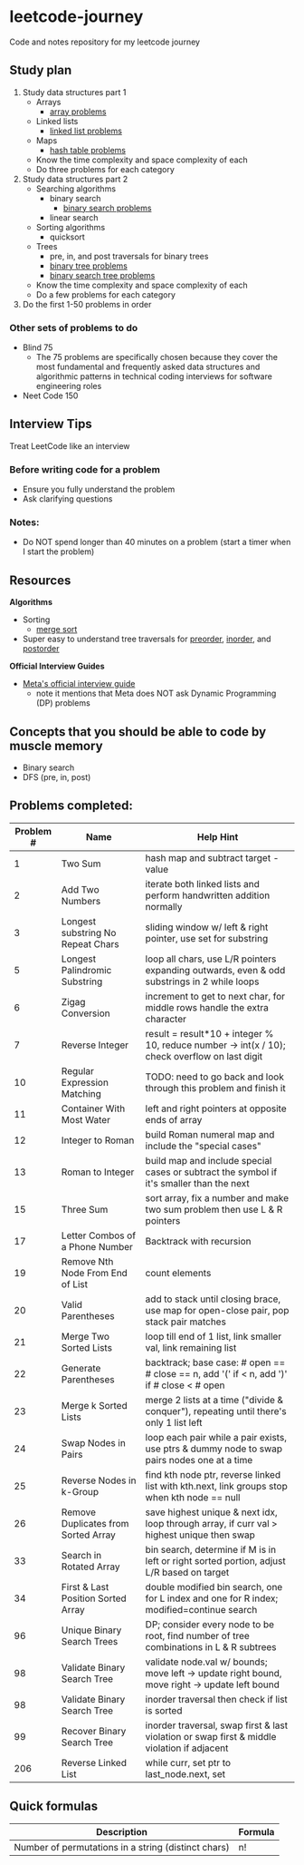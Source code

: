 # leetcode-journey
Code and notes repository for my leetcode journey

## Study plan
1. Study data structures part 1
   - Arrays
     - [array problems](https://leetcode.com/problem-list/array/)
   - Linked lists
     - [linked list problems](https://leetcode.com/problem-list/linked-list/)
   - Maps
     - [hash table problems](https://leetcode.com/problem-list/hash-table/)
   - Know the time complexity and space complexity of each
   - Do three problems for each category
2. Study data structures part 2
   - Searching algorithms
     - binary search
       - [binary search problems](https://leetcode.com/problem-list/binary-search/)
     - linear search
   - Sorting algorithms
     - quicksort
   - Trees
     - pre, in, and post traversals for binary trees
     - [binary tree problems](https://leetcode.com/problem-list/binary-tree/)
     - [binary search tree problems](https://leetcode.com/problem-list/binary-search-tree/)
   - Know the time complexity and space complexity of each
   - Do a few problems for each category
3. Do the first 1-50 problems in order

### Other sets of problems to do
- Blind 75
  - The 75 problems are specifically chosen because they cover the most fundamental and frequently asked data structures and algorithmic patterns in technical coding interviews for software engineering roles
- Neet Code 150

## Interview Tips
Treat LeetCode like an interview

### Before writing code for a problem
- Ensure you fully understand the problem
- Ask clarifying questions

### Notes:
- Do NOT spend longer than 40 minutes on a problem (start a timer when I start the problem)

## Resources
__Algorithms__
- Sorting
  - [merge sort](https://www.youtube.com/watch?v=3j0SWDX4AtU&ab_channel=BroCode)
- Super easy to understand tree traversals for [preorder](https://www.youtube.com/watch?v=1WxLM2hwL-U&ab_channel=MichaelSambol), [inorder](https://www.youtube.com/watch?v=5dySuyZf9Qg&ab_channel=MichaelSambol), and [postorder](https://www.youtube.com/watch?v=4zVdfkpcT6U&ab_channel=MichaelSambol)

__Official Interview Guides__
  - [Meta's official interview guide](https://www.metacareers.com/swe-prep-onsite)
    - note it mentions that Meta does NOT ask Dynamic Programming (DP) problems
   

## Concepts that you should be able to code by muscle memory
* Binary search
* DFS (pre, in, post)

## Problems completed:
| Problem # | Name                                 | Help Hint                                                                                    |
|-----------|--------------------------------------|----------------------------------------------------------------------------------------------|
| 1         |  Two Sum                             | hash map and subtract target - value                                                         |
| 2         |  Add Two Numbers                     | iterate both linked lists and perform handwritten addition normally                          |
| 3         |  Longest substring No Repeat Chars   | sliding window w/ left & right pointer, use set for substring                                |
| 5         |  Longest Palindromic Substring       | loop all chars, use L/R pointers expanding outwards, even & odd substrings in 2 while loops  |
| 6         |  Zigag Conversion                    | increment to get to next char, for middle rows handle the extra character                    |
| 7         |  Reverse Integer                     | result = result*10 + integer % 10, reduce number -> int(x / 10); check overflow on last digit|
| 10        |  Regular Expression Matching         | TODO: need to go back and look through this problem and finish it                            |
| 11        |  Container With Most Water           | left and right pointers at opposite ends of array                                            |
| 12        |  Integer to Roman                    | build Roman numeral map and include the "special cases"                                      |
| 13        |  Roman to Integer                    | build map and include special cases or subtract the symbol if it's smaller than the next     |
| 15        |  Three Sum                           | sort array, fix a number and make two sum problem then use L & R pointers                    |
| 17        |  Letter Combos of a Phone Number     | Backtrack with recursion                                                                     |
| 19        |  Remove Nth Node From End of List    | count elements                                                                               |
| 20        |  Valid Parentheses                   | add to stack until closing brace, use map for open-close pair, pop stack pair matches        |
| 21        |  Merge Two Sorted Lists              | loop till end of 1 list, link smaller val, link remaining list                               |
| 22        |  Generate Parentheses                | backtrack; base case: # open == # close == n, add '(' if < n, add ')' if # close < # open    |
| 23        |  Merge k Sorted Lists                | merge 2 lists at a time ("divide & conquer"), repeating until there's only 1 list left       |
| 24        |  Swap Nodes in Pairs                 | loop each pair while a pair exists, use ptrs & dummy node to swap pairs nodes one at a time  |
| 25        |  Reverse Nodes in k-Group            | find kth node ptr, reverse linked list with kth.next, link groups stop when kth node == null |
| 26        |  Remove Duplicates from Sorted Array | save highest unique & next idx, loop through array, if curr val > highest unique then swap   |
| 33        |  Search in Rotated Array             | bin search, determine if M is in left or right sorted portion, adjust L/R based on target    |
| 34        |  First & Last Position Sorted Array  | double modified bin search, one for L index and one for R index; modified=continue search    |
| 96        |  Unique Binary Search Trees          | DP; consider every node to be root, find number of tree combinations in L & R subtrees       |
| 98        |  Validate Binary Search Tree         | validate node.val w/ bounds; move left -> update right bound, move right -> update left bound|
| 98        |  Validate Binary Search Tree         | inorder traversal then check if list is sorted                                               |
| 99        |  Recover Binary Search Tree          | inorder traversal, swap first & last violation or swap first & middle violation if adjacent  |
| 206       |  Reverse Linked List                 | while curr, set ptr to last_node.next, set|

## Quick formulas
| Description                                        | Formula         |
|----------------------------------------------------|-----------------|
| Number of permutations in a string (distinct chars) | n!             |

